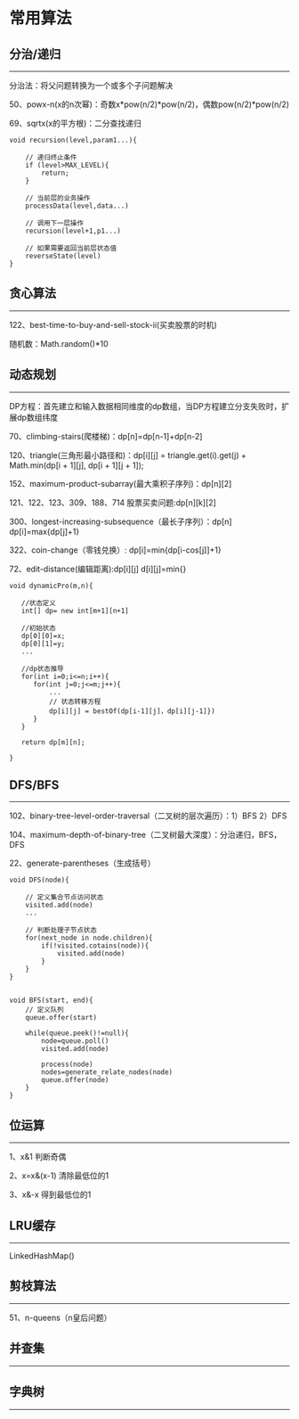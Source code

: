 # 常用算法
## 分治/递归
---

分治法：将父问题转换为一个或多个子问题解决

50、powx-n(x的n次幂)：奇数x*pow(n/2)*pow(n/2)，偶数pow(n/2)*pow(n/2)

69、sqrtx(x的平方根)：二分查找递归

```
void recursion(level,param1...){
    
    // 递归终止条件
    if (level>MAX_LEVEL){
        return;
    }
    
    // 当前层的业务操作
    processData(level,data...)
    
    // 调用下一层操作
    recursion(level+1,p1...)
    
    // 如果需要返回当前层状态值
    reverseState(level)
}

```


## 贪心算法
---

122、best-time-to-buy-and-sell-stock-ii(买卖股票的时机)

随机数：Math.random()*10

## 动态规划
---

DP方程：首先建立和输入数据相同维度的dp数组，当DP方程建立分支失败时，扩展dp数组纬度

70、climbing-stairs(爬楼梯)：dp[n]=dp[n-1]+dp[n-2]

120、triangle(三角形最小路径和)：dp[i][j] = triangle.get(i).get(j) + Math.min(dp[i + 1][j], dp[i + 1][j + 1]);

152、maximum-product-subarray(最大乘积子序列)：dp[n][2]

121、122、123、309、188、714 股票买卖问题:dp[n][k][2]

300、longest-increasing-subsequence（最长子序列）：dp[n] dp[i]=max{dp[j]+1}

322、coin-change（零钱兑换）: dp[i]=min{dp[i-cos[j]]+1}

72、edit-distance(编辑距离):dp[i][j] d[i][j]=min{}


```
void dynamicPro(m,n){

   //状态定义 
   int[] dp= new int[m+1][n+1]
   
   //初始状态
   dp[0][0]=x;
   dp[0][1]=y;
   ...
   
   //dp状态推导
   for(int i=0;i<=n;i++){
      for(int j=0;j<=m;j++){
          ...
          // 状态转移方程
          dp[i][j] = bestOf(dp[i-1][j]，dp[i][j-1]})
      }
   }
   
   return dp[m][n];
  
}

```

## DFS/BFS
---

102、binary-tree-level-order-traversal（二叉树的层次遍历）：1）BFS  2）DFS

104、maximum-depth-of-binary-tree（二叉树最大深度）：分治递归，BFS，DFS

22、generate-parentheses（生成括号）

```
void DFS(node){
   
    // 定义集合节点访问状态
    visited.add(node)
    ...
    
    // 判断处理子节点状态
    for(next_node in node.children){
        if(!visited.cotains(node)){
            visited.add(node)
        }
    }
}


void BFS(start, end){
    // 定义队列
    queue.offer(start)
    
    while(queue.peek()!=null){
        node=queue.poll()
        visited.add(node)
        
        process(node)
        nodes=generate_relate_nodes(node)
        queue.offer(node)
    }
}
```


## 位运算
---

1、x&1 判断奇偶

2、x=x&(x-1)   清除最低位的1

3、x&-x  得到最低位的1


## LRU缓存
---

LinkedHashMap()


## 剪枝算法
---

51、n-queens（n皇后问题）


## 并查集
---

## 字典树
---
